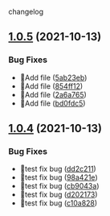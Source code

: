 changelog

## [1.0.5](https://github.com/suyanlong/aligner/compare/v1.0.4...v1.0.5) (2021-10-13)


### Bug Fixes

* 🐛Add file ([5ab23eb](https://github.com/suyanlong/aligner/commit/5ab23eb490505c63274a48178c6bf9359a57a28f))
* 🐛Add file ([854ff12](https://github.com/suyanlong/aligner/commit/854ff123b2ca9aad0d8f46dc7ecb368ae3f8cbd0))
* 🐛Add file ([2a6a765](https://github.com/suyanlong/aligner/commit/2a6a7652683712b0a9f0f2a487646428899130f9))
* 🐛Add file ([bd0fdc5](https://github.com/suyanlong/aligner/commit/bd0fdc510407323dd84b9c58aaf8a31e3d1b0445))

## [1.0.4](https://github.com/suyanlong/aligner/compare/v1.0.3...v1.0.4) (2021-10-13)


### Bug Fixes

* 🐛test fix bug ([dd2c211](https://github.com/suyanlong/aligner/commit/dd2c211b2e2639fbe1d1641facb369e9c3b2469f))
* 🐛test fix bug ([98a421e](https://github.com/suyanlong/aligner/commit/98a421e1ad4465ac2b397977350f8ece250ff765))
* 🐛test fix bug ([cb9043a](https://github.com/suyanlong/aligner/commit/cb9043a4a3835c679934f771b00eb6576b44ade0))
* 🐛test fix bug ([d202173](https://github.com/suyanlong/aligner/commit/d202173781db2fa68ea8c1ff329ea419ee8bf416))
* 🐛test fix bug ([c10a828](https://github.com/suyanlong/aligner/commit/c10a8283456491f8a9e83e4c73d868c6ac237f91))

